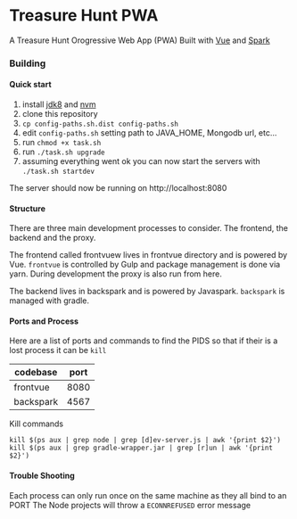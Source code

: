 # Treasure Hunt PWA
A Treasure Hunt Orogressive Web App (PWA) Built with [Vue](https://vuejs.org/) and [Spark](http://sparkjava.com/)

### Building

#### Quick start

 1. install [jdk8](http://www.oracle.com/technetwork/java/javase/downloads/jdk8-downloads-2133151.html) and [nvm](https://github.com/creationix/nvm)
 2. clone this repository
 3. `cp config-paths.sh.dist config-paths.sh`
 4. edit `config-paths.sh` setting path to JAVA_HOME, Mongodb url, etc...
 5. run `chmod +x task.sh`
 6. run `./task.sh upgrade`
 7. assuming everything went ok you can now start the servers with `./task.sh startdev`
 
The server should now be running on http://localhost:8080

#### Structure

There are three main development processes to consider. The frontend, the backend and the proxy.

The frontend called frontvuew lives in frontvue directory and is powered by Vue. 
`frontvue` is controlled by Gulp and package management is done via yarn. During development
the proxy is also run from here.

The backend lives in backspark and is powered by Javaspark. `backspark` is managed
with gradle.

#### Ports and Process
Here are a list of ports and commands to find the PIDS so that if their is 
a lost process it can be `kill`


| codebase  | port |
|-----------|------|
| frontvue  | 8080 |
| backspark | 4567 |


Kill commands

    kill $(ps aux | grep node | grep [d]ev-server.js | awk '{print $2}')
    kill $(ps aux | grep gradle-wrapper.jar | grep [r]un | awk '{print $2}') 

#### Trouble Shooting

Each process can only run once on the same machine as they all bind to an PORT
The Node projects will throw a `ECONNREFUSED` error message
